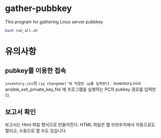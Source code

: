 # gather-pubbkey
This program for gathering Linux server pubbkey

```bash
bash run_all.sh
```

# 유의사항

## pubkey를 이용한  접속
`inventory.ini`의 `(ip changeme)'에 적절한 ip를 입력한다.
`inventory.ini`의 `ansible_ssh_private_key_file`에 프로그램을 실행하는 PC의 pubkey 경로를 입력한다.

## 보고서 확인
보고서는 Html 파일 형식으로 만들어진다.
HTML 파일은 웹 브라우저에서 자동으로도 열리고, 수동으로 열 수도 있습니다.
